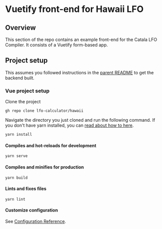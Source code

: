 # Vuetify front-end for Hawaii LFO

## Overview

This section of the repo contains an example front-end for the Catala LFO Compiler. It consists of a Vuetify form-based app.

## Project setup

This assumes you followed instructions in the [parent README](../README.md) to
get the backend built.

### Vue project setup

Clone the project

```
gh repo clone lfo-calculator/hawaii
```

Navigate the directory you just cloned and run the following command. If you don't have yarn installed, you can [read about how to here](https://classic.yarnpkg.com/).

``` cli
yarn install
```

#### Compiles and hot-reloads for development

``` cli
yarn serve
```

#### Compiles and minifies for production

``` cli
yarn build
```

#### Lints and fixes files

```
yarn lint
```

#### Customize configuration

See [Configuration Reference](https://cli.vuejs.org/config/).
